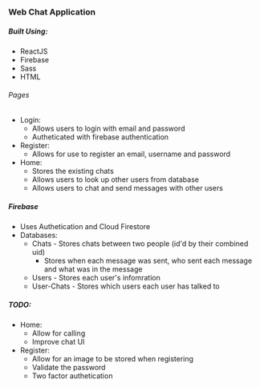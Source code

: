 ### Web Chat Application

##### Built Using:

- ReactJS
- Firebase
- Sass
- HTML

###### Pages

- Login:
  - Allows users to login with email and password
  - Autheticated with firebase authentication
- Register:
  - Allows for use to register an email, username and password
- Home:
  - Stores the existing chats
  - Allows users to look up other users from database
  - Allows users to chat and send messages with other users

##### Firebase

- Uses Authetication and Cloud Firestore
- Databases:
  - Chats - Stores chats between two people (id'd by their combined uid)
    - Stores when each message was sent, who sent each message and what was in the message
  - Users - Stores each user's infomration
  - User-Chats - Stores which users each user has talked to

##### TODO:

- Home:
  - Allow for calling
  - Improve chat UI
- Register:
  - Allow for an image to be stored when registering
  - Validate the password
  - Two factor authetication
